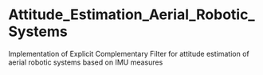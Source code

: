 # Attitude_Estimation_Aerial_Robotic_Systems
Implementation of Explicit Complementary Filter for attitude estimation of aerial robotic systems based on IMU measures
